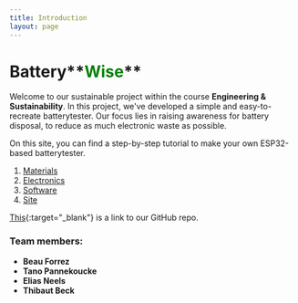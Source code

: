 ```yaml
---
title: Introduction
layout: page
---
```


# Battery**<span style="color:green;">Wise</span>**

Welcome to our sustainable project within the course **Engineering & Sustainability**. In this project, we've developed a simple and easy-to-recreate batterytester. Our focus lies in raising awareness for battery disposal, to reduce as much electronic waste as possible.

On this site, you can find a step-by-step tutorial to make your own ESP32-based batterytester.
1. [Materials](materials.md)
2. [Electronics](electronics.md)
3. [Software](software.md)
4. [Site](site.md)

[This](https://github.com/BatteryWise/batterywise/tree/main){:target="_blank"} is a link to our GitHub repo.

### Team members:
- **Beau Forrez**
- **Tano Pannekoucke**
- **Elias Neels**
- **Thibaut Beck**
